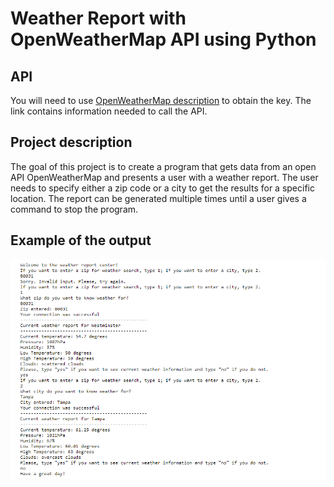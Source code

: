 # Weather Report with OpenWeatherMap API using Python

## API
You will need to use [OpenWeatherMap description](https://openweathermap.org/current) to obtain the key. The link contains information needed to call the API.

## Project description

The goal of this project is to create a program that gets data from an open API OpenWeatherMap and presents a user with a weather report.
The user needs to specify either a zip code or a city to get the results for a specific location.
The report can be generated multiple times until a user gives a command to stop the program.

## Example of the output

![Weather report](https://github.com/natacasey/Weather_Report_with_OpenWeatherMap/blob/master/_assets/weather_report.PNG)




